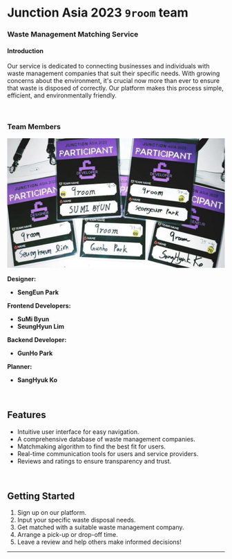 # Junction Asia 2023 `9room` team

### Waste Management Matching Service

#### Introduction

Our service is dedicated to connecting businesses and individuals with waste management companies that suit their specific needs. With growing concerns about the environment, it's crucial now more than ever to ensure that waste is disposed of correctly. Our platform makes this process simple, efficient, and environmentally friendly.

<br/>

### Team Members

![name-tag](./README.assets/name-tag.jpg)

**Designer:**  
- **SengEun Park**

**Frontend Developers:**  

- **SuMi Byun**
- **SeungHyun Lim**

**Backend Developer:**  
- **GunHo Park**

**Planner:**  
- **SangHyuk Ko**

<br/>

## Features

- Intuitive user interface for easy navigation.
- A comprehensive database of waste management companies.
- Matchmaking algorithm to find the best fit for users.
- Real-time communication tools for users and service providers.
- Reviews and ratings to ensure transparency and trust.

<br/>

## Getting Started

1. Sign up on our platform.
2. Input your specific waste disposal needs.
3. Get matched with a suitable waste management company.
4. Arrange a pick-up or drop-off time.
5. Leave a review and help others make informed decisions!

---
